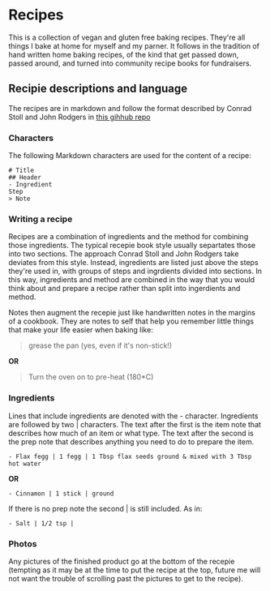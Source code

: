 # Recipes

This is a collection of vegan and gluten free baking recipes. They're all things I bake at home for myself and my parner. It follows in the tradition of hand written home baking recipes, of the kind that get passed down, passed around, and turned into community recipe books for fundraisers. 

## Recipie descriptions and language

The recipes are in markdown and follow the format described by Conrad Stoll and John Rodgers in [this gihhub repo](https://github.com/cnstoll/Grocery-Recipe-Format) 

### Characters
The following Markdown characters are used for the content of a recipe:

```
# Title
## Header
- Ingredient
Step
> Note
```

### Writing a recipe

Recipes are a combination of ingredients and the method for combining those ingredients. The typical recepie book style usually separtates those into two sections. 
The approach Conrad Stoll and John Rodgers take deviates from this style. Instead, ingredients are listed just above the steps they're used in, with groups of steps and ingrdients divided into sections. In this way, ingredients and method are combined in the way that you would think about and prepare a recipe rather than split into ingerdients and method. 

Notes then augment the recepie just like handwritten notes in the margins of a cookbook. They are notes to self that help you remember little things that make your life easier when baking like:

> grease the pan (yes, even if it's non-stick!)

**OR**

> Turn the oven on to pre-heat (180*C)

### Ingredients

Lines that include ingredients are denoted with the - character. Ingredients are followed by two | characters. The text after the first is the item note that describes how much of an item or what type. The text after the second is the prep note that describes anything you need to do to prepare the item.

```
- Flax fegg | 1 fegg | 1 Tbsp flax seeds ground & mixed with 3 Tbsp hot water 
```

**OR**

```
- Cinnamon | 1 stick | ground
```

If there is no prep note the second | is still included. As in:
```
- Salt | 1/2 tsp | 
```

### Photos

Any pictures of the finished product go at the bottom of the recepie (tempting as it may be at the time to put the recipe at the top, future me will not want the trouble of scrolling past the pictures to get to the recipe).
